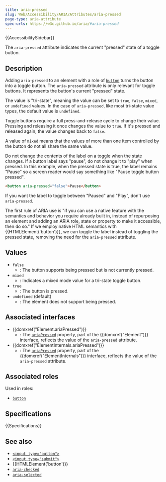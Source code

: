 ```yaml
---
title: aria-pressed
slug: Web/Accessibility/ARIA/Attributes/aria-pressed
page-type: aria-attribute
spec-urls: https://w3c.github.io/aria/#aria-pressed
---
```


{{AccessibilitySidebar}}

The `aria-pressed` attribute indicates the current "pressed" state of a toggle button.

## Description

Adding `aria-pressed` to an element with a role of [`button`](/en-US/docs/Web/Accessibility/ARIA/Roles/button_role) turns the button into a toggle button. The `aria-pressed` attribute is only relevant for toggle buttons. It represents the button's current "pressed" state.

The value is "tri-state", meaning the value can be set to `true`, `false`, `mixed`, or `undefined` values. In the case of `aria-pressed`, like most tri-state value types, the default value is `undefined`.

Toggle buttons require a full press-and-release cycle to change their value. Pressing and releasing it once changes the value to `true`. If it's pressed and released again, the value changes back to `false`.

A value of `mixed` means that the values of more than one item controlled by the button do not all share the same value.

Do not change the contents of the label on a toggle when the state changes. If a button label says "pause", do not change it to "play" when pressed. In this example, when the pressed state is true, the label remains "Pause" so a screen reader would say something like "Pause toggle button pressed".

```html
<button aria-pressed="false">Pause</button>
```

If you want the label to toggle between "Paused" and "Play", don't use `aria-pressed`.

The first rule of ARIA use is "if you can use a native feature with the semantics and behavior you require already built in, instead of repurposing an element and adding an ARIA role, state or property to make it accessible, then do so." If we employ native HTML semantics with {{HTMLElement('button')}}, we can toggle the label instead of toggling the pressed state, removing the need for the `aria-pressed` attribute.

## Values

- `false`
  - : The button supports being pressed but is not currently pressed.
- `mixed`
  - : Indicates a mixed mode value for a tri-state toggle button.
- `true`
  - : The button is pressed.
- `undefined` (default)
  - : The element does not support being pressed.

## Associated interfaces

- {{domxref("Element.ariaPressed")}}
  - : The [`ariaPressed`](/en-US/docs/Web/API/Element/ariaPressed) property, part of the {{domxref("Element")}} interface, reflects the value of the `aria-pressed` attribute.
- {{domxref("ElementInternals.ariaPressed")}}
  - : The [`ariaPressed`](/en-US/docs/Web/API/ElementInternals/ariaPressed) property, part of the {{domxref("ElementInternals")}} interface, reflects the value of the `aria-pressed` attribute.

## Associated roles

Used in roles:

- [`button`](/en-US/docs/Web/Accessibility/ARIA/Roles/button_role)

## Specifications

{{Specifications}}

## See also

- [`<input type="button">`](/en-US/docs/Web/HTML/Element/input/button)
- [`<input type="submit">`](/en-US/docs/Web/HTML/Element/input/submit)
- {{HTMLElement('button')}}
- [`aria-checked`](/en-US/docs/Web/Accessibility/ARIA/Attributes/aria-checked)
- [`aria-selected`](/en-US/docs/Web/Accessibility/ARIA/Attributes/aria-selected)
